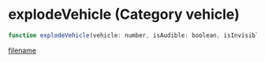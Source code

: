 # explodeVehicle (Category vehicle)

```js
function explodeVehicle(vehicle: number, isAudible: boolean, isInvisible: boolean): void
```

[filename](explodeVehicle_m.md ':include')